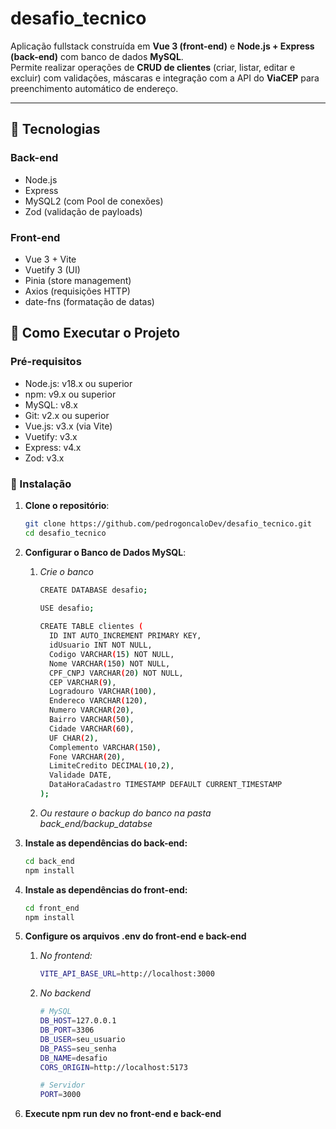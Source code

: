 # desafio_tecnico

Aplicação fullstack construída em **Vue 3 (front-end)** e **Node.js + Express (back-end)** com banco de dados **MySQL**.  
Permite realizar operações de **CRUD de clientes** (criar, listar, editar e excluir) com validações, máscaras e integração com a API do **ViaCEP** para preenchimento automático de endereço.

---

## 🚀 Tecnologias

### Back-end
- Node.js
- Express
- MySQL2 (com Pool de conexões)
- Zod (validação de payloads)

### Front-end
- Vue 3 + Vite
- Vuetify 3 (UI)
- Pinia (store management)
- Axios (requisições HTTP)
- date-fns (formatação de datas)


## 🚀 Como Executar o Projeto

### Pré-requisitos
- Node.js: v18.x ou superior
- npm: v9.x ou superior
- MySQL: v8.x
- Git: v2.x ou superior
- Vue.js: v3.x (via Vite)
- Vuetify: v3.x
- Express: v4.x
- Zod: v3.x

### 🔧 Instalação

1. **Clone o repositório**:
    ```bash
    git clone https://github.com/pedrogoncaloDev/desafio_tecnico.git
    cd desafio_tecnico

2. **Configurar o Banco de Dados MySQL**:
   1. *Crie o banco*
      ```bash
      CREATE DATABASE desafio;
  
      USE desafio;
      
      CREATE TABLE clientes (
        ID INT AUTO_INCREMENT PRIMARY KEY,
        idUsuario INT NOT NULL,
        Codigo VARCHAR(15) NOT NULL,
        Nome VARCHAR(150) NOT NULL,
        CPF_CNPJ VARCHAR(20) NOT NULL,
        CEP VARCHAR(9),
        Logradouro VARCHAR(100),
        Endereco VARCHAR(120),
        Numero VARCHAR(20),
        Bairro VARCHAR(50),
        Cidade VARCHAR(60),
        UF CHAR(2),
        Complemento VARCHAR(150),
        Fone VARCHAR(20),
        LimiteCredito DECIMAL(10,2),
        Validade DATE,
        DataHoraCadastro TIMESTAMP DEFAULT CURRENT_TIMESTAMP
      );
    2. *Ou restaure o backup do banco na pasta back_end/backup_databse*

4. **Instale as dependências do back-end:**
    ```bash
    cd back_end
    npm install

5. **Instale as dependências do front-end:**
    ```bash
    cd front_end
    npm install
    
6. **Configure os arquivos .env do front-end e back-end**
    1. *No frontend:*
        ```bash
        VITE_API_BASE_URL=http://localhost:3000
    
    2. *No backend*
        ```bash
        # MySQL
        DB_HOST=127.0.0.1
        DB_PORT=3306
        DB_USER=seu_usuario
        DB_PASS=seu_senha
        DB_NAME=desafio
        CORS_ORIGIN=http://localhost:5173
        
        # Servidor
        PORT=3000
        
7. **Execute npm run dev no front-end e back-end**
